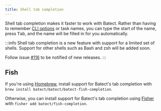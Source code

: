 ```yaml
---
title: Shell tab completion
---
```


Shell tab completion makes it faster to work with Batect. Rather than having to remember [CLI options](../reference/cli.md) or task names, you can type the
start of the name, press <kbd>Tab</kbd>, and the name will be filled in for you automatically.

:::info
Shell tab completion is a new feature with support for a limited set of shells. Support for other shells such as Bash and zsh will be added soon.

Follow issue [#116](https://github.com/batect/batect/issues/116) to be notified of new releases.
:::

## Fish

If you're using [Homebrew](https://brew.sh), install support for Batect's tab completion with `brew install batect/batect/batect-fish-completion`.

Otherwise, you can install support for Batect's tab completion using [Fisher](https://github.com/jorgebucaran/fisher) with `fisher add batect/fish-completion`.

